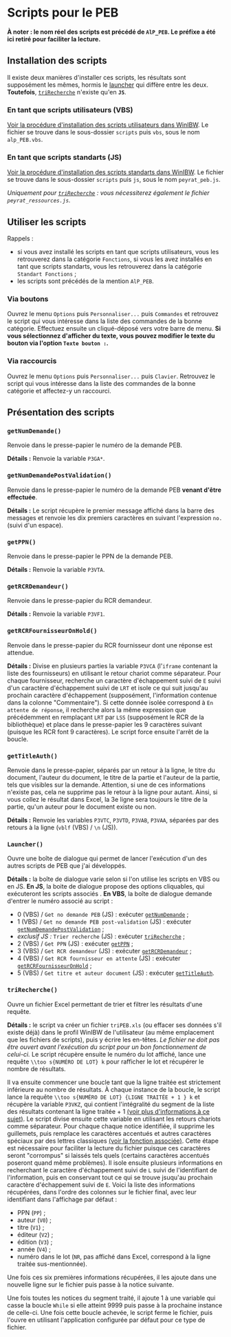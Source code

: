 # Scripts pour le PEB

__À noter : le nom réel des scripts est précédé de `AlP_PEB`. Le préfixe a été ici retiré pour faciliter la lecture.__

## Installation des scripts

Il existe deux manières d'installer ces scripts, les résultats sont supposément les mêmes, hormis le [launcher](#launcher) qui diffère entre les deux.
__Toutefois__, [`triRecherche`](#trirecherche) n'existe qu'en __`JS`__.


### En tant que scripts utilisateurs (VBS)

[Voir la procédure d'installation des scripts utilisateurs dans WinIBW](./scripts.md#en-visual-basic-script-vbs).
Le fichier se trouve dans le sous-dossier `scripts` puis `vbs`, sous le nom `alp_PEB.vbs`.

### En tant que scripts standarts (JS)

[Voir la procédure d'installation des scripts standarts dans WinIBW](./scripts.md#en-javascript-js).
Le fichier se trouve dans le sous-dossier `scripts` puis `js`, sous le nom `peyrat_peb.js`.

_Uniquement pour [`triRecherche`](#trirecherche) : vous nécessiterez également le fichier `peyrat_ressources.js`._

## Utiliser les scripts

Rappels :
* si vous avez installé les scripts en tant que scripts utilisateurs, vous les retrouverez dans la catégorie `Fonctions`, si vous les avez installés en tant que scripts standarts, vous les retrouverez dans la catégorie `Standart Fonctions` ;
* les scripts sont précédés de la mention `AlP_PEB`.


### Via boutons

Ouvrez le menu `Options` puis `Personnaliser...` puis `Commandes` et retrouvez le script qui vous intéresse dans la liste des commandes de la bonne catégorie.
Effectuez ensuite un cliqué-déposé vers votre barre de menu.
__Si vous sélectionnez d'afficher du texte, vous pouvez modifier le texte du bouton via l'option `Texte bouton :`.__

### Via raccourcis

Ouvrez le menu `Options` puis `Personnaliser...` puis `Clavier`.
Retrouvez le script qui vous intéresse dans la liste des commandes de la bonne catégorie et affectez-y un raccourci.

## Présentation des scripts

### `getNumDemande()`

Renvoie dans le presse-papier le numéro de la demande PEB.

__Détails :__ Renvoie la variable `P3GA*`.

### `getNumDemandePostValidation()`

Renvoie dans le presse-papier le numéro de la demande PEB __venant d'être effectuée__.

__Détails :__ Le script récupère le premier message affiché dans la barre des messages et renvoie les dix premiers caractères en suivant l'expression `no.` (suivi d'un espace).

### `getPPN()`

Renvoie dans le presse-papier le PPN de la demande PEB.

__Détails :__ Renvoie la variable `P3VTA`.

### `getRCRDemandeur()`

Renvoie dans le presse-papier du RCR demandeur.

__Détails :__ Renvoie la variable `P3VF1`.

### `getRCRFournisseurOnHold()`

Renvoie dans le presse-papier du RCR fournisseur dont une réponse est attendue.

__Détails :__ Divise en plusieurs parties la variable `P3VCA` (l'`iframe` contenant la liste des fournisseurs) en utilisant le retour chariot comme séparateur.
Pour chaque fournisseur, recherche un caractère d'échappement suivi de `E` suivi d'un caractère d'échappement suivi de `LRT` et isole ce qui suit jusqu'au prochain caractère d'échappement (supposément, l'information contenue dans la colonne "Commentaire").
Si cette donnée isolée correspond à `En attente de réponse`, il recherche alors la même expression que précédemment en remplaçant `LRT` par `LSS` (supposément le RCR de la bibliothèque) et place dans le presse-papier les 9 caractères suivant (puisque les RCR font 9 caractères).
Le script force ensuite l'arrêt de la boucle.

### `getTitleAuth()`

Renvoie dans le presse-papier, séparés par un retour à la ligne, le titre du document, l'auteur du document, le titre de la partie et l'auteur de la partie, tels que visibles sur la demande.
Attention, si une de ces informations n'existe pas, cela ne supprime pas le retour à la ligne pour autant.
Ainsi, si vous collez le résultat dans Excel, la 3e ligne sera toujours le titre de la partie, qu'un auteur pour le document existe ou non.

__Détails :__ Renvoie les variables `P3VTC`, `P3VTD`, `P3VAB`, `P3VAA`, séparées par des retours à la ligne (`vblf` (VBS) / `\n` (JS)).

### `Launcher()`

Ouvre une boîte de dialogue qui permet de lancer l'exécution d'un des autres scripts de PEB que j'ai développés.

__Détails :__ la boîte de dialogue varie selon si l'on utilise les scripts en VBS ou en JS. __En JS__, la boite de dialogue propose des options cliquables, qui exécuteront les scripts associés . __En VBS__, la boîte de dialogue demande d'entrer le numéro associé au script :
* 0 (VBS) / `Get no demande PEB` (JS) : exécuter [`getNumDemande`](#getnumdemande) ;
* 1 (VBS) / `Get no demande PEB post-validation` (JS) : exécuter [`getNumDemandePostValidation`](#getnumdemandepostvalidation) ;
* _exclusif JS :_ `Trier recherche` (JS) : exécuter [`triRecherche`](#trirecherche) ;
* 2 (VBS) / `Get PPN` (JS) : exécuter [`getPPN`](#getppn) ;
* 3 (VBS) / `Get RCR demandeur` (JS) : exécuter [`getRCRDemandeur`](#getrcrdemandeur) ;
* 4 (VBS) / `Get RCR fournisseur en attente` (JS) : exécuter [`getRCRFournisseurOnHold`](#getrcrfournisseuronhold) ;
* 5 (VBS) / `Get titre et auteur document` (JS) : exécuter [`getTitleAuth`](#getTitleAuth).

### `triRecherche()`

Ouvre un fichier Excel permettant de trier et filtrer les résultats d'une requête.

__Détails :__ le script va créer un fichier `triPEB.xls` (ou effacer ses données s'il existe déjà) dans le profil WinIBW de l'utilisateur (au même emplacement que les fichiers de scripts), puis y écrire les en-têtes.
_Le fichier ne doit pas être ouvert avant l'exécution du script pour un bon fonctionnement de celui-ci._
Le script récupère ensuite le numéro du lot affiché, lance une requête `\\too s{NUMÉRO DE LOT} k` pour rafficher le lot et récupérer le nombre de résultats.

Il va ensuite commencer une boucle tant que la ligne traitée est strictement inférieure au nombre de résultats.
À chaque instance de la boucle, le script lance la requête `\\too s{NUMÉRO DE LOT} {LIGNE TRAITÉE + 1 } k` et récupère la variable `P3VKZ`, qui contient l'intégralité du segment de la liste des résultats contenant la ligne traitée + 1 [(voir plus d'informations à ce sujet)](./etude_fonctionement_WinIBW.md).
Le script divise ensuite cette variable en utilisant les retours chariots comme séparateur.
Pour chaque chaque notice identifiée, il supprime les guillemets, puis remplace les caractères accentués et autres caractères spéciaux par des lettres classiques [(voir la fonction associée)](./).
Cette étape est nécessaire pour faciliter la lecture du fichier puisque ces caractères seront "corrompus" si laissés tels quels (certains caractères accentués poseront quand même problèmes).
Il isole ensuite plusieurs informations en recherchant le caractère d'échappement suivi de `L` suivi de l'identifiant de l'information, puis en conservant tout ce qui se trouve jsuqu'au prochain caractère d'échappement suivi de `E`.
Voici la liste des informations récupérées, dans l'ordre des colonnes sur le fichier final, avec leur identifiant dans l'affichage par défaut :
* PPN (`PP`) ;
* auteur (`V0`) ;
* titre (`V1`) ;
* éditeur (`V2`) ;
* édition (`V3`) ;
* année (`V4`) ;
* numéro dans le lot (`NR`, pas affiché dans Excel, correspond à la ligne traitée sus-mentionnée).

Une fois ces six premières informations récupérées, il les ajoute dans une nouvelle ligne sur le fichier puis passe à la notice suivante.

Une fois toutes les notices du segment traité, il ajoute 1 à une variable qui casse la boucle `While` si elle atteint 9999 puis passe à la prochaine instance de celle-ci.
Une fois cette boucle achevée, le script ferme le fichier, puis l'ouvre en utilisant l'application configurée par défaut pour ce type de fichier.
